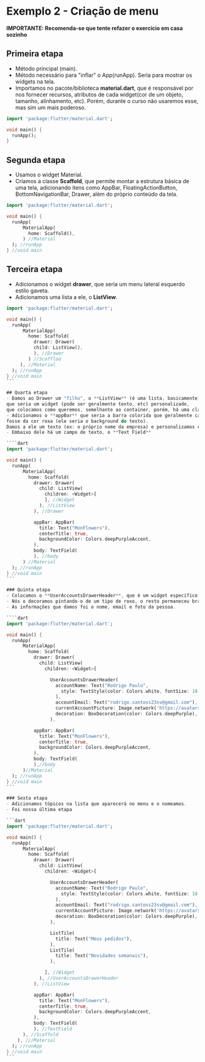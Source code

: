 # Exemplo 2 - Criação de menu
**IMPORTANTE: Recomenda-se que tente refazer o exercício em casa sozinho**

## Primeira etapa
- Método principal (main).
- Método necessário para "inflar" o App(runApp). Seria para mostrar os widgets na tela.
- Importamos no pacote/biblioteca **material.dart**, que é responsável por nos fornecer recursos, atributos de cada
widget(cor de um objeto,
tamanho, alinhamento, etc). Porém, durante o curso não usaremos esse, mas sim um mais poderoso.

```dart
import 'package:flutter/material.dart';

void main() {
  runApp();
}
```

## Segunda etapa
- Usamos o widget Material.
- Criamos a classe **Scaffold**, que permite montar a estrutura básica de uma tela, adicionando itens como AppBar,
FloatingActionButton, BottomNavigationBar, Drawer, além do próprio conteúdo da tela.

```dart
import 'package:flutter/material.dart';

void main() {
  runApp(
      MaterialApp(
        home: Scaffold(),
      ) //Material
  ); //runApp
} //void main
```

## Terceira etapa
- Adicionamos o widget **drawer**, que seria um menu lateral esquerdo estilo gaveta.
- Adicionamos uma lista a ele, o **ListView**.

````dart
import 'package:flutter/material.dart';

void main() {
  runApp(
      MaterialApp(
        home: Scaffold(
          drawer: Drawer(
          child: ListView(),
          ), //Drawer
        ) //Scafflod
     ), //Material
  ); //runApp
} //void main
```

## Quarta etapa
- Damos ao Drawer um "filho", o **ListView** (é uma lista, basicamente), que teve também uma criança, o **Widget**,
que seria um widget (pode ser geralmente texto, etc) personalizado,
que colocamos como queremos, semelhante ao container, porém, há uma classe especifica para container no flutter.
- Adicionamos o **appBar** que seria a barra colorida que geralmente carrega o nome da empresa, o personalizamos para que ele
fosse da cor roxa (ele seria o background do texto).
Damos a ele um texto (ex: o próprio nome da empresa) e personalizamos ele para que ficasse no centro.
- Embaixo dele há um campo de texto, o **Text Field**

````dart
import 'package:flutter/material.dart';

void main() {
  runApp(
      MaterialApp(
        home: Scaffold(
          drawer: Drawer(
            child: ListView(
              children: <Widget>[
              ], //Widget
            ), //ListView
          ), //Drawer

          appBar: AppBar(
            title: Text("MonFlowers"),
            centerTitle: true,
            backgroundColor: Colors.deepPurpleAccent,
          ),
          body: TextField(
          ), //body
      ) //Material
  ); //runApp
} //void main
```

### Quinta etapa
- Colocamos o **UserAccountsDrawerHeader**, que é um widget específico para informações de usúario, quando ele está logado.
- Nós o decoramos pintando-o de um tipo de roxo, o resto permaneceu branco
- As informações que damos foi o nome, email e foto da pessoa.

````dart
import 'package:flutter/material.dart';

void main() {
  runApp(
      MaterialApp(
        home: Scaffold(
          drawer: Drawer(
            child: ListView(
              children: <Widget>[

                UserAccountsDrawerHeader(
                  accountName: Text("Rodrigo Paulo",
                    style: TextStyle(color: Colors.white, fontSize: 18.0),
                  ),
                  accountEmail: Text("rodrigo.santoss23sv@gmail.com"),
                  currentAccountPicture: Image.network('https://avatars1.githubusercontent.com/u/49247264?s=400&u=356df2582d791e21419a99050055253840e396ce&v=4'),
                  decoration: BoxDecoration(color: Colors.deepPurple),
                ),

          appBar: AppBar(
            title: Text("MonFlowers"),
            centerTitle: true,
            backgroundColor: Colors.deepPurpleAccent,
          ),
          body: TextField(
          ),//body
      )//Material
  ); //runApp
} //void main
```

### Sexta etapa
- Adicionamos tópicos na lista que aparecerá no menu e o nomeamos.
- Foi nossa última etapa

```dart
import 'package:flutter/material.dart';

void main() {
  runApp(
      MaterialApp(
        home: Scaffold(
          drawer: Drawer(
            child: ListView(
              children: <Widget>[

                UserAccountsDrawerHeader(
                  accountName: Text("Rodrigo Paulo",
                    style: TextStyle(color: Colors.white, fontSize: 18.0),
                  ),
                  accountEmail: Text("rodrigo.santoss23sv@gmail.com"),
                  currentAccountPicture: Image.network('https://avatars1.githubusercontent.com/u/49247264?s=400&u=356df2582d791e21419a99050055253840e396ce&v=4'),
                  decoration: BoxDecoration(color: Colors.deepPurple),
                ),

                ListTile(
                  title: Text("Meus pedidos"),
                ),
                ListTile(
                  title: Text("Novidades semanais"),
                ),

              ], //Widget
            ), //UserAccountsDrawerHeader
          ), //ListView

          appBar: AppBar(
            title: Text("MonFlowers"),
            centerTitle: true,
            backgroundColor: Colors.deepPurpleAccent,
          ),
          body: TextField(
          ), //TextField
      ), //Scaffold
    ), ///Material
  ); //runApp
} //void main
```
